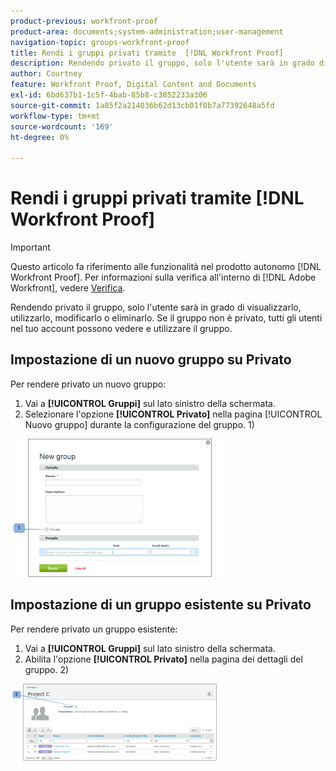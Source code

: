 ```yaml
---
product-previous: workfront-proof
product-area: documents;system-administration;user-management
navigation-topic: groups-workfront-proof
title: Rendi i gruppi privati tramite  [!DNL Workfront Proof]
description: Rendendo privato il gruppo, solo l'utente sarà in grado di visualizzarlo, utilizzarlo, modificarlo o eliminarlo. Se il gruppo non è privato, tutti gli utenti nel tuo account possono vedere e utilizzare il gruppo.
author: Courtney
feature: Workfront Proof, Digital Content and Documents
exl-id: 6bd637b1-1c5f-4bab-85b8-c3852233a306
source-git-commit: 1a85f2a214036b62d13cb01f0b7a77392648a5fd
workflow-type: tm+mt
source-wordcount: '169'
ht-degree: 0%

---
```


# Rendi i gruppi privati tramite [!DNL Workfront Proof]

>[!IMPORTANT]
>
>Questo articolo fa riferimento alle funzionalità nel prodotto autonomo [!DNL Workfront Proof]. Per informazioni sulla verifica all&#39;interno di [!DNL Adobe Workfront], vedere [Verifica](../../../review-and-approve-work/proofing/proofing.md).

Rendendo privato il gruppo, solo l&#39;utente sarà in grado di visualizzarlo, utilizzarlo, modificarlo o eliminarlo. Se il gruppo non è privato, tutti gli utenti nel tuo account possono vedere e utilizzare il gruppo.

## Impostazione di un nuovo gruppo su Privato

Per rendere privato un nuovo gruppo:

1. Vai a **[!UICONTROL Gruppi]** sul lato sinistro della schermata.
1. Selezionare l&#39;opzione **[!UICONTROL Privato]** nella pagina [!UICONTROL Nuovo gruppo] durante la configurazione del gruppo. 1)

![Privato_nuovo_gruppo.png](assets/private-new-group-350x221.png)

## Impostazione di un gruppo esistente su Privato

Per rendere privato un gruppo esistente:

1. Vai a **[!UICONTROL Gruppi]** sul lato sinistro della schermata.
1. Abilita l&#39;opzione **[!UICONTROL Privato]** nella pagina dei dettagli del gruppo. 2)

![Dettagli_Gruppo_Privato.png](assets/private-group-details-350x123.png)
